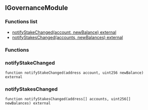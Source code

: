 
## IGovernanceModule

### Functions list
- [notifyStakeChanged(account, newBalance) external](#notifystakechanged)
- [notifyStakesChanged(accounts, newBalances) external](#notifystakeschanged)

### Functions
### notifyStakeChanged

```solidity
function notifyStakeChanged(address account, uint256 newBalance) external
```

### notifyStakesChanged

```solidity
function notifyStakesChanged(address[] accounts, uint256[] newBalances) external
```

